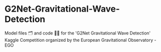 # G2Net-Gravitational-Wave-Detection
Model files 🗂 and code 👨‍💻 for the 'G2Net Gravitational Wave Detection' Kaggle Competition organized by the European Gravitational Observatory - EGO

